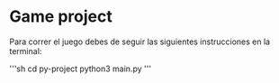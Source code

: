 # Game project

Para correr el juego debes de seguir las siguientes instrucciones en la terminal:

'''sh
cd py-project
python3 main.py
'''